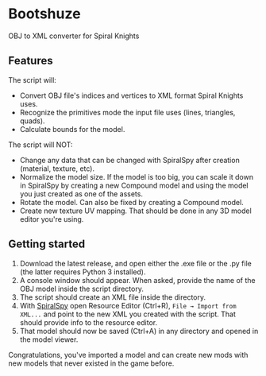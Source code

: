 # Bootshuze
OBJ to XML converter for Spiral Knights

## Features

The script will:
  - Convert OBJ file's indices and vertices to XML format Spiral Knights uses.
  - Recognize the primitives mode the input file uses (lines, triangles, quads).
  - Calculate bounds for the model.
 
The script will NOT:
  - Change any data that can be changed with SpiralSpy after creation (material, texture, etc).
  - Normalize the model size. If the model is too big, you can scale it down in SpiralSpy by creating a new Compound model and using the model you just created as one of the assets.
  - Rotate the model. Can also be fixed by creating a Compound model.
  - Create new texture UV mapping. That should be done in any 3D model editor you're using.
  
## Getting started
  1. Download the latest release, and open either the .exe file or the .py file (the latter requires Python 3 installed).
  1. A console window should appear. When asked, provide the name of the OBJ model inside the script directory.
  1. The script should create an XML file inside the directory.
  1. With [SpiralSpy](https://www.lucasallegri.xyz/download/spiralspy-1.5.jar) open Resource Editor (Ctrl+R), `File → Import from XML...` and point to the new XML you created with the script. That should provide info to the resource editor.
  1. That model should now be saved (Ctrl+A) in any directory and opened in the model viewer.
  
  Congratulations, you've imported a model and can create new mods with new models that never existed in the game before.
